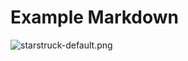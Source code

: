 # Example Markdown

![starstruck-default.png](https://github.githubassets.com/images/modules/profile/achievements/starstruck-default.png)